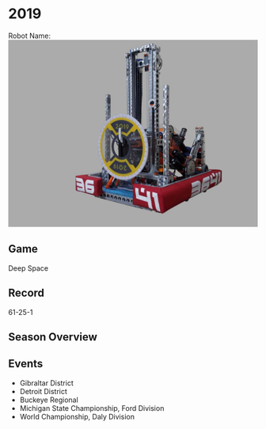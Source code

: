 # 2019

Robot Name:
![alt text](Media/2019_Robot.png)

## Game

Deep Space

## Record

61-25-1

## Season Overview

## Events

- Gibraltar District
- Detroit District
- Buckeye Regional
- Michigan State Championship, Ford Division
- World Championship, Daly Division
